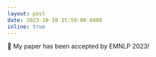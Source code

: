 ```yaml
---
layout: post
date: 2023-10-30 15:59:00-0400
inline: true
---
```


📝 My paper has been accepted by EMNLP 2023!  
